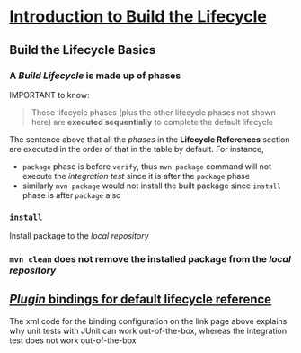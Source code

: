 # [Introduction to Build the Lifecycle](https://maven.apache.org/guides/introduction/introduction-to-the-lifecycle.html)
## Build the Lifecycle Basics
### A *Build Lifecycle* is made up of phases

IMPORTANT to know:

> These lifecycle phases (plus the other lifecycle phases not shown here) are **executed sequentially** to complete the default lifecycle

The sentence above that all the *phases* in the **Lifecycle References** section are executed in the order of that in the table by default. For instance, 

* `package` phase is before `verify`, thus `mvn package` command will not execute the *integration test* since it is after the `package` phase
* similarly `mvn package` would not install the built package since `install` phase is after `package` also

### `install`
Install package to the *local repository*

### `mvn clean` does not remove the installed package from the *local repository*

## [*Plugin* bindings for default lifecycle reference](https://maven.apache.org/ref/3.8.6/maven-core/default-bindings.html)
The xml code for the binding configuration on the link page above explains why unit tests with JUnit can work out-of-the-box, whereas the integration test does not work out-of-the-box

